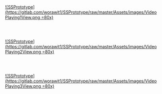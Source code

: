 [![SSPrototype](https://gitlab.com/worawit1/SSPrototype/raw/master/Assets/images/VideoPlaying1View.png =80x)](SSPrototype)

<br><br>

[![SSPrototype](https://gitlab.com/worawit1/SSPrototype/raw/master/Assets/images/VideoPlaying2View.png =80x)](SSPrototype)

<br><br>

[![SSPrototype](https://gitlab.com/worawit1/SSPrototype/raw/master/Assets/images/VideoPlaying3View.png =80x)](SSPrototype)
